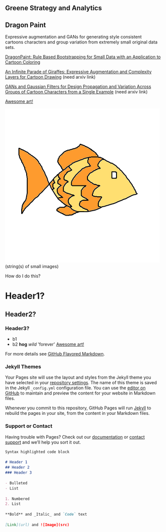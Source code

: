 ## Greene Strategy and Analytics

## Dragon Paint
Expressive augmentation and GANs for generating style consistent cartoons characters and group variation from extremely small original data sets.

[DragonPaint: Rule Based Bootstrapping for Small Data with an Application to Cartoon Coloring](https://www.papis.io/proceedings)

[An Infinite Parade of Giraffes: Expressive Augmentation and Complexity Layers for Cartoon Drawing](https://www.kgretchengreene.com/) (need arxiv link)

[GANs and Gaussian Filters for Design Propagation and Variation Across Groups of Cartoon Characters from a Single Example](https://www.kgretchengreene.com/) (need arxiv link)

[Awesome art!](https://www.kgretchengreene.com/)

![Image](./FishC.png) (string(s) of small images)

How do I do this? 
# Header1? 
## Header2? 
### Header3?
- b1
- b2
**hog** _wild_ 'forever'
[Awesome art!](https://www.kgretchengreene.com/)

For more details see [GitHub Flavored Markdown](https://guides.github.com/features/mastering-markdown/).

### Jekyll Themes

Your Pages site will use the layout and styles from the Jekyll theme you have selected in your [repository settings](https://github.com/kggreene/kggreene.github.io/settings). The name of this theme is saved in the Jekyll `_config.yml` configuration file.
You can use the [editor on GitHub](https://github.com/kggreene/kggreene.github.io/edit/master/README.md) to maintain and preview the content for your website in Markdown files.

Whenever you commit to this repository, GitHub Pages will run [Jekyll](https://jekyllrb.com/) to rebuild the pages in your site, from the content in your Markdown files.

### Support or Contact

Having trouble with Pages? Check out our [documentation](https://help.github.com/categories/github-pages-basics/) or [contact support](https://github.com/contact) and we’ll help you sort it out.
```markdown
Syntax highlighted code block

# Header 1
## Header 2
### Header 3

- Bulleted
- List

1. Numbered
2. List

**Bold** and _Italic_ and `Code` text

[Link](url) and ![Image](src)
```
